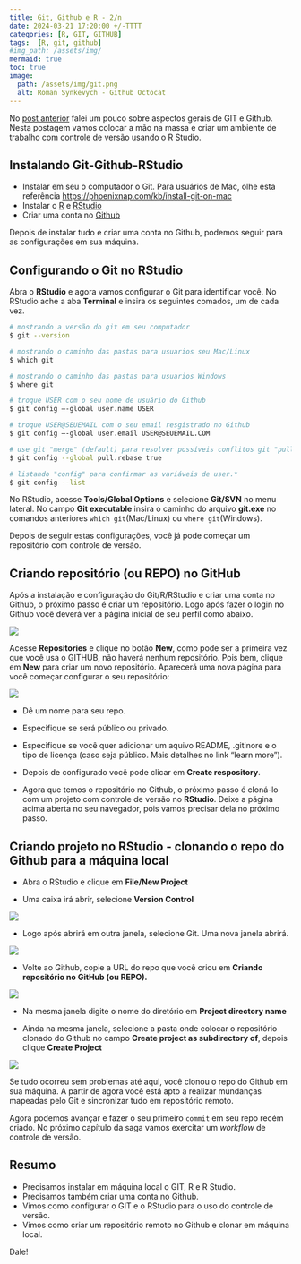 ```yaml
---
title: Git, Github e R - 2/n
date: 2024-03-21 17:20:00 +/-TTTT
categories: [R, GIT, GITHUB]
tags:  [R, git, github]
#img_path: /assets/img/
mermaid: true
toc: true
image:
  path: /assets/img/git.png
  alt: Roman Synkevych - Github Octocat
---
```


No [post anterior](https://silveiratcl.github.io/posts/github_e_R/) falei um pouco sobre aspectos gerais de GIT e Github. Nesta postagem vamos colocar a mão na massa e criar um ambiente de trabalho com controle de versão usando o R Studio.

## Instalando Git-Github-RStudio

- Instalar em seu o computador o Git. Para usuários de Mac, olhe esta referência https://phoenixnap.com/kb/install-git-on-mac
- Instalar o [R](https://cran.r-project.org/) e [RStudio](https://posit.co/)
- Criar uma conta no [Github](https://github.com/)

Depois de instalar tudo e criar uma conta no Github, podemos seguir para as configurações em sua máquina.

## Configurando o Git no RStudio

Abra o **RStudio** e agora vamos configurar o Git para identificar você. No RStudio ache a aba **Terminal** e insira os seguintes comados, um de cada vez.

```bash
# mostrando a versão do git em seu computador
$ git --version

# mostrando o caminho das pastas para usuarios seu Mac/Linux
$ which git

# mostrando o caminho das pastas para usuarios Windows
$ where git

# troque USER com o seu nome de usuário do Github
$ git config –-global user.name USER

# troque USER@SEUEMAIL com o seu email resgistrado no Github
$ git config –-global user.email USER@SEUEMAIL.COM

# use git "merge" (default) para resolver possíveis conflitos git "pull" conflicts
$ git config --global pull.rebase true

# listando "config" para confirmar as variáveis de user.*
$ git config --list
```

No RStudio, acesse **Tools/Global Options** e selecione **Git/SVN** no menu lateral. No campo **Git executable** insira o caminho do arquivo **git.exe** no comandos anteriores `which git`(Mac/Linux) ou `where git`(Windows).

Depois de seguir estas configurações, você já pode começar um repositório com controle de versão.

## Criando repositório (ou REPO) no GitHub

Após a instalação e configuração do Git/R/RStudio e criar uma conta no Github, o próximo passo é criar um repositório.
Logo após fazer o login no Github você deverá ver a página inicial de seu perfil como abaixo.

![](https://silveiratcl.github.io/labar_WS_github/figs/git_5.png)


Acesse **Repositories** e clique no botão **New**, como pode ser a primeira vez que você usa o GITHUB, não haverá nenhum repositório. Pois bem, clique em **New** para criar um novo repositório. Aparecerá uma nova página para você começar configurar o seu repositório:

![](https://silveiratcl.github.io/labar_WS_github/figs/git_6.png)

- Dê um nome para seu repo.
- Especifique se será público ou privado.
- Especifique se você quer adicionar um aquivo README, .gitinore e o tipo de licença (caso seja público. Mais detalhes no link “learn more”).

- Depois de configurado você pode clicar em **Create respository**.
- Agora que temos o repositório no Github, o próximo passo é cloná-lo com um projeto com controle de versão no **RStudio**. Deixe a página acima aberta no seu navegador, pois vamos precisar dela no próximo passo.

## Criando projeto no RStudio - clonando o repo do Github para a máquina local

- Abra o RStudio e clique em **File/New Project**

- Uma caixa irá abrir, selecione **Version Control**

![](https://silveiratcl.github.io/labar_WS_github/figs/git_7.png )

- Logo após abrirá em outra janela, selecione Git. Uma nova janela abrirá.

![](https://silveiratcl.github.io/labar_WS_github/figs/git_8.png)

- Volte ao Github, copie a URL do repo que você criou em **Criando repositório no GitHub (ou REPO).**

![](https://silveiratcl.github.io/labar_WS_github/figs/git_9.png)

- Na mesma janela digite o nome do diretório em **Project directory name**

- Ainda na mesma janela, selecione a pasta onde colocar o repositório clonado do Github no campo **Create project as subdirectory of**, depois clique **Create Project**

![](https://silveiratcl.github.io/labar_WS_github/figs/git_10.png)

Se tudo ocorreu sem problemas até aqui, você clonou o repo do Github em sua máquina. A partir de agora você está apto a realizar mundanças mapeadas pelo Git e sincronizar tudo em repositório remoto.

Agora podemos avançar e fazer o seu primeiro `commit` em seu repo recém criado. No próximo capítulo da saga vamos exercitar um *workflow* de controle de versão.

## Resumo

- Precisamos instalar em máquina local o GIT, R e R Studio.
- Precisamos também criar uma conta no Github.
- Vimos como configurar o GIT e o RStudio para o uso do controle de versão.
- Vimos como criar um repositório remoto no Github e clonar em máquina local.

Dale!
